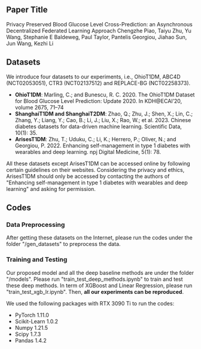 ## Paper Title ##
Privacy Preserved Blood Glucose Level Cross-Prediction: an Asynchronous Decentralized Federated Learning Approach
Chengzhe Piao, Taiyu Zhu, Yu Wang, Stephanie E Baldeweg, Paul Taylor, Pantelis Georgiou, Jiahao Sun, Jun Wang, Kezhi Li
## Datasets ##
We introduce four datasets to our experiments, i.e.,  OhioT1DM, ABC4D (NCT02053051), CTR3 (NCT02137512) and REPLACE-BG (NCT02258373).

* **OhioT1DM**: Marling, C.; and Bunescu, R. C. 2020. The OhioT1DM Dataset for Blood Glucose Level Prediction: Update 2020. In KDH@ECAI’20, volume 2675, 71–74
* **ShanghaiT1DM and ShanghaiT2DM**: Zhao, Q.; Zhu, J.; Shen, X.; Lin, C.; Zhang, Y.; Liang, Y.; Cao, B.; Li, J.; Liu, X.; Rao, W.; et al. 2023. Chinese diabetes datasets for data-driven machine learning. Scientific Data, 10(1): 35.
* **ArisesT1DM**: Zhu, T.; Uduku, C.; Li, K.; Herrero, P.; Oliver, N.; and
Georgiou, P. 2022. Enhancing self-management in type 1 diabetes with wearables and deep learning. npj Digital Medicine, 5(1): 78. 

All these datasets except ArisesT1DM can be accessed online by following certain guidelines on their websites. Considering the privacy and ethics, ArisesT1DM should only be accessed by contacting the authors of "Enhancing self-management in type 1 diabetes with wearables and deep learning" and asking for permission.

## Codes ##

### Data Preprocessing

After getting these datasets on the Internet, please run the codes under the folder "/gen_datasets" to preprocess the data. 

### Training and Testing

Our proposed model and all the deep baseline methods are under the folder "/models". Please run "train_test_deep_methods.ipynb" to train and test these deep methods. In term of XGBoost and Linear Regression, please run "train_test_xgb_lr.ipynb". Then, **all our experiments can be reproduced**.

We used the following packages with RTX 3090 Ti to run the codes:
* PyTorch 1.11.0
* Scikit-Learn 1.0.2
* Numpy 1.21.5
* Scipy 1.7.3
* Pandas 1.4.2
